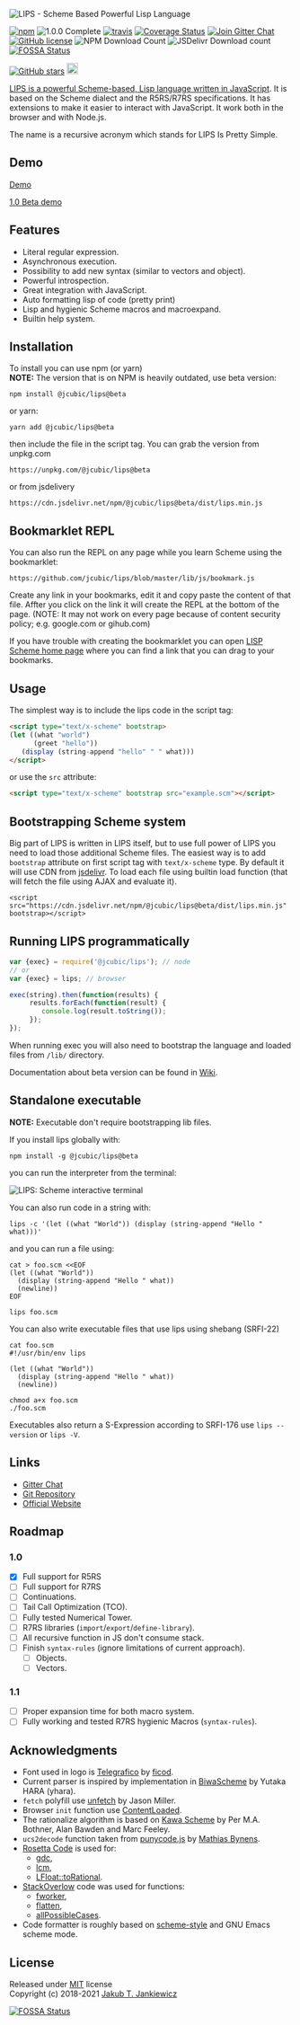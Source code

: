 ![LIPS - Scheme Based Powerful Lisp Language](https://github.com/jcubic/lips/blob/devel/assets/lips.svg?raw=true)

[![npm](https://img.shields.io/badge/npm-1.0.0%E2%80%93beta.12-blue.svg)](https://www.npmjs.com/package/@jcubic/lips)
![1.0.0 Complete](https://img.shields.io/github/milestones/progress-percent/jcubic/lips/1?label=1.0.0%20Complete)
[![travis](https://travis-ci.org/jcubic/lips.svg?branch=devel&750316f535347d79cf904b0d233de302855125d9)](https://travis-ci.org/jcubic/lips)
[![Coverage Status](https://coveralls.io/repos/github/jcubic/lips/badge.svg?branch=devel&629f643655b046e589bb4085e01230a2)](https://coveralls.io/github/jcubic/lips?branch=devel)
[![Join Gitter Chat](https://badges.gitter.im/Join%20Chat.svg)](https://gitter.im/jcubic/lips)
[![GitHub license](https://img.shields.io/github/license/jcubic/lips.svg)](https://github.com/jcubic/lips/blob/master/LICENSE)
![NPM Download Count](https://img.shields.io/npm/dm/@jcubic/lips)
![JSDelivr Download count](https://img.shields.io/jsdelivr/npm/hm/@jcubic/lips)
[![FOSSA Status](https://app.fossa.io/api/projects/git%2Bgithub.com%2Fjcubic%2Flips.svg?type=shield)](https://app.fossa.io/projects/git%2Bgithub.com%2Fjcubic%2Flips?ref=badge_shield)

[![GitHub stars](https://img.shields.io/github/stars/jcubic/lips.svg?style=social&label=Star&maxAge=2592000)](https://GitHub.com/jcubic/lips/stargazers/)
<a href="https://twitter.com/intent/tweet?text=Powerful%20Scheme%20based%20lisp%20language%20written%20in%20JavaScript.%20It%20makes%20life%20easier%20by%20better%20interaction%20with%20JS.%20Use%20full%20power%20of%20JS%2C%20lisp%20and%20npm%20to%20create%20your%20applications%20via%20@lips_lang&url=https://github.com/jcubic/lips&hashtags=javascript,opensource,lisp,scheme,language,programming">
   <img src="https://github.com/jcubic/lips/blob/devel/assets/tweet-shield.svg?raw=true" alt="Tweet" height="20"/>
</a>

[LIPS is a powerful Scheme-based, Lisp language written in JavaScript](https://lips.js.org).
It is based on the Scheme dialect and the R5RS/R7RS specifications. It has extensions to make it easier
to interact with JavaScript. It work both in the browser and with Node.js.

The name is a recursive acronym which stands for LIPS Is Pretty Simple.

## Demo

[Demo](https://lips.js.org/#demo)

[1.0 Beta demo](https://lips.js.org/beta.html)

## Features

* Literal regular expression.
* Asynchronous execution.
* Possibility to add new syntax (similar to vectors and object).
* Powerful introspection.
* Great integration with JavaScript.
* Auto formatting lisp of code (pretty print)
* Lisp and hygienic Scheme macros and macroexpand.
* Builtin help system.

## Installation

To install you can use npm (or yarn)<br/>
**NOTE:** The version that is on NPM is heavily outdated, use beta version:


```
npm install @jcubic/lips@beta
```

or yarn:

```
yarn add @jcubic/lips@beta
```

then include the file in the script tag. You can grab the version from unpkg.com

```
https://unpkg.com/@jcubic/lips@beta
```

or from jsdelivery

```
https://cdn.jsdelivr.net/npm/@jcubic/lips@beta/dist/lips.min.js
```

## Bookmarklet REPL


You can also run the REPL on any page while you learn Scheme using the bookmarklet:

```
https://github.com/jcubic/lips/blob/master/lib/js/bookmark.js
```

Create any link in your bookmarks, edit it and copy paste the content of that file.
Affter you click on the link it will create the REPL at the bottom of the page.
(NOTE: It may not work on every page because of content security policy;
e.g. google.com or gihub.com)

If you have trouble with creating the bookmarklet you can open
[LISP Scheme home page](https://lips.js.org/#bookmark) where you can
find a link that you can drag to your bookmarks.

## Usage

The simplest way is to include the lips code in the script tag:

```html
<script type="text/x-scheme" bootstrap>
(let ((what "world")
      (greet "hello"))
   (display (string-append "hello" " " what)))
</script>
```

or use the `src` attribute:

```html
<script type="text/x-scheme" bootstrap src="example.scm"></script>
```

## Bootstrapping Scheme system

Big part of LIPS is written in LIPS itself, but to use full power of LIPS you need
to load those additional Scheme files. The easiest way is to add `bootstrap` attribute
on first script tag with `text/x-scheme` type. By default it will use CDN from
[jsdelivr](https://www.jsdelivr.com/). To load each file using builtin load function
(that will fetch the file using AJAX and evaluate it).

```
<script src="https://cdn.jsdelivr.net/npm/@jcubic/lips@beta/dist/lips.min.js" bootstrap></script>
```

## Running LIPS programmatically

```javascript
var {exec} = require('@jcubic/lips'); // node
// or
var {exec} = lips; // browser

exec(string).then(function(results) {
     results.forEach(function(result) {
        console.log(result.toString());
     });
});
```

When running exec you will also need to bootstrap the language and loaded files from `/lib/` directory.

Documentation about beta version can be found in
[Wiki](https://github.com/jcubic/lips/wiki/v1.0.0).

## Standalone executable

**NOTE:** Executable don't require bootstrapping lib files.

If you install lips globally with:

```
npm install -g @jcubic/lips@beta
```

you can run the interpreter from the terminal:

![LIPS: Scheme interactive terminal](https://github.com/jcubic/lips/blob/devel/assets/screencast.gif?raw=true)


You can also run code in a string with:

```
lips -c '(let ((what "World")) (display (string-append "Hello " what)))'
```

and you can run a file using:

```
cat > foo.scm <<EOF
(let ((what "World"))
  (display (string-append "Hello " what))
  (newline))
EOF

lips foo.scm
```

You can also write executable files that use lips using shebang (SRFI-22)

```
cat foo.scm
#!/usr/bin/env lips

(let ((what "World"))
  (display (string-append "Hello " what))
  (newline))

chmod a+x foo.scm
./foo.scm
```

Executables also return a S-Expression according to SRFI-176 use `lips --version` or `lips -V`.

## Links
* [Gitter Chat](https://gitter.im/jcubic/lips)
* [Git Repository](https://github.com/jcubic/lips)
* [Official Website](https://lips.js.org/)

## Roadmap

### 1.0
- [x] Full support for R5RS
- [ ] Full support for R7RS
- [ ] Continuations.
- [ ] Tail Call Optimization (TCO).
- [ ] Fully tested Numerical Tower.
- [ ] R7RS libraries (`import`/`export`/`define-library`).
- [ ] All recursive function in JS don't consume stack.
- [ ] Finish `syntax-rules` (ignore limitations of current approach).
  - [ ] Objects.
  - [ ] Vectors.

### 1.1
- [ ] Proper expansion time for both macro system.
- [ ] Fully working and tested R7RS hygienic Macros (`syntax-rules`).

## Acknowledgments
* Font used in logo is [Telegrafico](https://www.dafont.com/telegrafico.font) by [ficod](https://www.deviantart.com/ficod).
* Current parser is inspired by implementation in [BiwaScheme](https://www.biwascheme.org/) by Yutaka HARA (yhara).
* `fetch` polyfill use [unfetch](https://github.com/developit/unfetch) by Jason Miller.
* Browser `init` function use [ContentLoaded](http://javascript.nwbox.com/ContentLoaded/).
* The rationalize algorithm is based on [Kawa Scheme](https://www.gnu.org/software/kawa/index.html) by Per M.A. Bothner, Alan Bawden and Marc Feeley.
* `ucs2decode` function taken from [punycode.js](https://github.com/bestiejs/punycode.js) by [Mathias Bynens](https://mathiasbynens.be/).
* [Rosetta Code](https://rosettacode.org/) is used for:
  * [gdc](https://rosettacode.org/wiki/Greatest_common_divisor#JavaScript),
  * [lcm](https://rosettacode.org/wiki/Least_common_multiple#JavaScript),
  * [LFloat::toRational](https://rosettacode.org/wiki/Convert_decimal_number_to_rational).
* [StackOverlow](https://stackoverflow.com) code was used for functions:
  * [fworker](https://stackoverflow.com/a/10372280/387194),
  * [flatten](https://stackoverflow.com/a/27282907/387194),
  * [allPossibleCases](https://stackoverflow.com/a/4331218/387194).
* Code formatter is roughly based on [scheme-style](http://community.schemewiki.org/?scheme-style) and GNU Emacs scheme mode.

## License

Released under [MIT](http://opensource.org/licenses/MIT) license<br/>
Copyright (c) 2018-2021 [Jakub T. Jankiewicz](https://jcubic.pl/me)

[![FOSSA Status](https://app.fossa.io/api/projects/git%2Bgithub.com%2Fjcubic%2Flips.svg?type=large)](https://app.fossa.io/projects/git%2Bgithub.com%2Fjcubic%2Flips?ref=badge_large)
